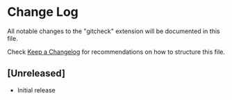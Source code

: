 # Change Log

All notable changes to the "gitcheck" extension will be documented in this file.

Check [Keep a Changelog](http://keepachangelog.com/) for recommendations on how to structure this file.

## [Unreleased]

- Initial release